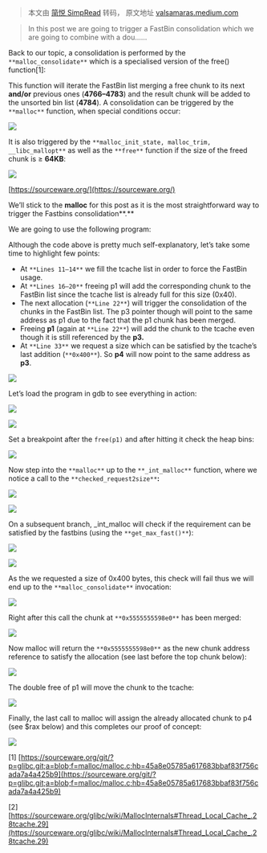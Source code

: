> 本文由 [简悦 SimpRead](http://ksria.com/simpread/) 转码， 原文地址 [valsamaras.medium.com](https://valsamaras.medium.com/the-toddlers-introduction-to-heap-exploitation-fastbin-dup-consolidate-part-4-2-ce6d68136aa8)

> In this post we are going to trigger a FastBin consolidation which we are going to combine with a dou......

Back to our topic, a consolidation is performed by the `**malloc_consolidate**` which is a specialised version of the free() function[1]:

This function will iterate the FastBin list merging a free chunk to its next **and/or** previous ones (**4766–4783**) and the result chunk will be added to the unsorted bin list (**4784**). A consolidation can be triggered by the `**malloc**` function, when special conditions occur:

![](https://miro.medium.com/max/1400/1*N7AcBxus7yP_DoUFX-6UaA.png)

It is also triggered by the `**malloc_init_state, malloc_trim, __libc_mallopt**` as well as the `**free**` function if the size of the freed chunk is ≥ **64KB**:

![](https://miro.medium.com/max/1168/1*iCfj10VR0wQjXSfBro1QCg.png)

[https://sourceware.org/](https://sourceware.org/)

We’ll stick to the **malloc** for this post as it is the most straightforward way to trigger the Fastbins consolidation**.**

We are going to use the following program:

Although the code above is pretty much self-explanatory, let’s take some time to highlight few points:

*   At `**Lines 11–14**` we fill the tcache list in order to force the FastBin usage.
*   At `**Lines 16–20**` freeing p1 will add the corresponding chunk to the FastBin list since the tcache list is already full for this size (0x40).
*   The next allocation (`**Line 22**`) will trigger the consolidation of the chunks in the FastBin list. The p3 pointer though will point to the same address as p1 due to the fact that the p1 chunk has been merged.
*   Freeing **p1** (again at `**Line 22**`) will add the chunk to the tcache even though it is still referenced by the **p3.**
*   At `**Line 33**` we request a size which can be satisfied by the tcache’s last addition (`**0x400**`). So **p4** will now point to the same address as **p3**.

![](https://miro.medium.com/max/1138/1*VqRzLBndqM1Mr2YCpa_6aQ.png)

Let’s load the program in gdb to see everything in action:

![](https://miro.medium.com/max/1400/1*8rYGlcHrSzVLdC7VSrskhw.png)

![](https://miro.medium.com/max/1400/1*7jyCEyqrIuB4kojvspnNNw.png)

Set a breakpoint after the `free(p1)` and after hitting it check the heap bins:

![](https://miro.medium.com/max/1400/1*65Re3KK7KJsXCCynm2Ynbw.png)

Now step into the `**malloc**` up to the `**_int_malloc**` function, where we notice a call to the `**checked_request2size**`**:**

![](https://miro.medium.com/max/1288/1*MkDg0aabRBMk0nnoPcL4vA.png)

![](https://miro.medium.com/max/1400/1*M7NXDs3j-pE45DkG_WfP8g.png)

On a subsequent branch, _int_malloc will check if the requirement can be satisfied by the fastbins (using the `**get_max_fast()**`):

![](https://miro.medium.com/max/1186/1*oumYQVQTkUXUeJna5PrBfA.png)

![](https://miro.medium.com/max/844/1*klNLftdb1srDZO7ykkzEzA.png)

As the we requested a size of 0x400 bytes, this check will fail thus we will end up to the `**malloc_consolidate**` invocation:

![](https://miro.medium.com/max/1400/1*mhnhRDkYQF9PgvIQIUkW-w.png)

Right after this call the chunk at `**0x5555555598e0**` has been merged:

![](https://miro.medium.com/max/1214/1*w1GZFzEJCZ18essTBsO90A.png)

Now malloc will return the `**0x5555555598e0**` as the new chunk address reference to satisfy the allocation (see last before the top chunk below):

![](https://miro.medium.com/max/1400/1*SxW3GwCS_JTaqpl4XKlc2Q.png)

The double free of p1 will move the chunk to the tcache:

![](https://miro.medium.com/max/1400/1*iIAVqECzqWTSNJCGKiAvEw.png)

Finally, the last call to malloc will assign the already allocated chunk to p4 (see $rax below) and this completes our proof of concept:

![](https://miro.medium.com/max/1400/1*hflYZdrBX-y2p_UtAXs9HQ.png)

[1] [https://sourceware.org/git/?p=glibc.git;a=blob;f=malloc/malloc.c;hb=45a8e05785a617683bbaf83f756cada7a4a425b9](https://sourceware.org/git/?p=glibc.git;a=blob;f=malloc/malloc.c;hb=45a8e05785a617683bbaf83f756cada7a4a425b9)

[2] [https://sourceware.org/glibc/wiki/MallocInternals#Thread_Local_Cache_.28tcache.29](https://sourceware.org/glibc/wiki/MallocInternals#Thread_Local_Cache_.28tcache.29)